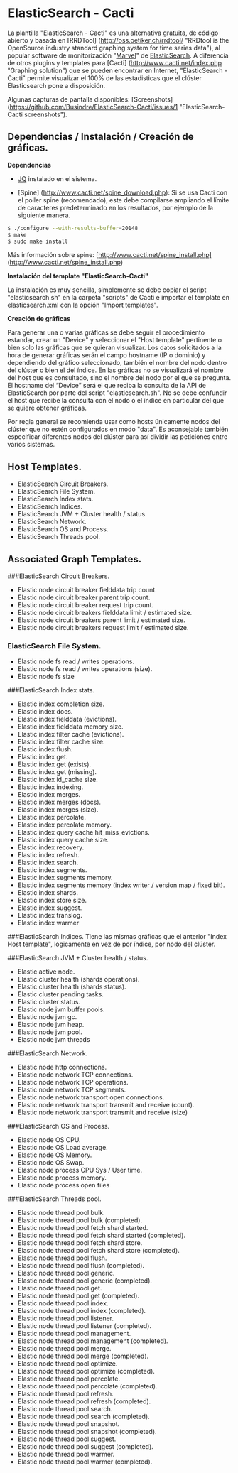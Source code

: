 # ElasticSearch - Cacti

La plantilla "ElasticSearch - Cacti" es una alternativa gratuita, de código abierto y basada en [RRDTool] (http://oss.oetiker.ch/rrdtool/ "RRDtool is the OpenSource industry standard graphing system for time series data"), al popular software de monitorización "[Marvel](https://www.elastic.co/products/marvel "Monitor Elasticsearch")" de [ElasticSearch](https://www.elastic.co/ "Search & Analyze Data in Real Time"). A diferencia de otros plugins y templates para [Cacti] (http://www.cacti.net/index.php "Graphing solution") que se pueden encontrar en Internet, "ElasticSearch - Cacti" permite visualizar el 100% de las estadisticas que el clúster Elasticsearch pone a disposición. 

Algunas capturas de pantalla disponibles: [Screenshots] (https://github.com/Busindre/ElasticSearch-Cacti/issues/1 "ElasticSearch-Cacti screenshots").

## Dependencias / Instalación / Creación de gráficas.

**Dependencias**

* [JQ](https://stedolan.github.io/jq/ "jq command-line JSON processor") instalado en el sistema.

* [Spine] (http://www.cacti.net/spine_download.php): Si se usa Cacti con el poller spine (recomendado), este debe compilarse ampliando el límite de caracteres predeterminado en los resultados, por ejemplo de la siguiente manera.
```sh
$ ./configure --with-results-buffer=20148
$ make
$ sudo make install
```
Más información sobre spine: [http://www.cacti.net/spine_install.php] (http://www.cacti.net/spine_install.php)

**Instalación del template "ElasticSearch-Cacti"**

La instalación es muy sencilla, simplemente se debe copiar el script "elasticsearch.sh" en la carpeta "scripts" de Cacti e importar el template en elasticsearch.xml con la opción "Import templates".

**Creación de gráficas**

Para generar una o varias gráficas se debe seguir el procedimiento estandar, crear un "Device" y seleccionar el "Host template" pertinente o bien solo las gráficas que se quieran visualizar. Los datos solicitados a la hora de generar gráficas serán el campo hostname (IP o dominio) y dependiendo del gráfico seleccionado, también el nombre del nodo dentro del clúster o bien el del índice. En las gráficas no se visualizará el nombre del host que es consultado, sino el nombre del nodo por el que se pregunta. El hostname del “Device” será el que reciba la consulta de la API de ElasticSearch por parte del script "elasticsearch.sh". No se debe confundir el host que recibe la consulta con el nodo o el índice en particular del que se quiere obtener gráficas. 

Por regla general se recomienda usar como hosts únicamente nodos del clúster que no estén configurados en modo "data". Es aconsejable también especificar diferentes nodos del clúster para así dividir las peticiones entre varios sistemas.

## Host Templates.

 - ElasticSearch Circuit Breakers.
 - ElasticSearch File System.
 - ElasticSearch Index stats.
 - ElasticSearch Indices.
 - ElasticSearch JVM + Cluster health / status.
 - ElasticSearch Network.
 - ElasticSearch OS and Process.
 - ElasticSearch Threads pool.

## Associated Graph Templates.

###ElasticSearch Circuit Breakers.
* Elastic node circuit breaker fielddata trip count.
* Elastic node circuit breaker parent trip count.
* Elastic node circuit breaker request trip count.
* Elastic node circuit breakers fielddata limit / estimated size.
* Elastic node circuit breakers parent limit / estimated size.
* Elastic node circuit breakers request limit / estimated size.

### ElasticSearch File System.
* Elastic node fs read / writes operations.
* Elastic node fs read / writes operations (size).
* Elastic node fs size 

###ElasticSearch Index stats.
* Elastic index completion size.
* Elastic index docs.
* Elastic index fielddata (evictions).
* Elastic index fielddata memory size.
* Elastic index filter cache (evictions).
* Elastic index filter cache size.
* Elastic index flush.
* Elastic index get.
* Elastic index get (exists).
* Elastic index get (missing).
* Elastic index id_cache size.
* Elastic index indexing.
* Elastic index merges.
* Elastic index merges (docs).
* Elastic index merges (size).
* Elastic index percolate.
* Elastic index percolate memory.
* Elastic index query cache hit_miss_evictions.
* Elastic index query cache size.
* Elastic index recovery.
* Elastic index refresh.
* Elastic index search.
* Elastic index segments.
* Elastic index segments memory.
* Elastic index segments memory (index writer / version map / fixed bit).
* Elastic index shards.
* Elastic index store size.
* Elastic index suggest.
* Elastic index translog.
* Elastic index warmer 

###ElasticSearch Indices.
Tiene las mismas gráficas que el anterior "Index Host template", lógicamente en vez de por índice, por nodo del clúster.
 
###ElasticSearch JVM + Cluster health / status.
* Elastic active node.
* Elastic cluster health (shards operations).
* Elastic cluster health (shards status).
* Elastic cluster pending tasks.
* Elastic cluster status.
* Elastic node jvm buffer pools.
* Elastic node jvm gc.
* Elastic node jvm heap.
* Elastic node jvm pool.
* Elastic node jvm threads 

###ElasticSearch Network.
* Elastic node http connections.
* Elastic node network TCP connections.
* Elastic node network TCP operations.
* Elastic node network TCP segments.
* Elastic node network transport open connections.
* Elastic node network transport transmit and receive (count).
* Elastic node network transport transmit and receive (size) 

###ElasticSearch OS and Process.
* Elastic node OS CPU.
* Elastic node OS Load average.
* Elastic node OS Memory.
* Elastic node OS Swap.
* Elastic node process CPU Sys / User time.
* Elastic node process memory.
* Elastic node process open files 

###ElasticSearch Threads pool.
* Elastic node thread pool bulk.
* Elastic node thread pool bulk (completed).
* Elastic node thread pool fetch shard started.
* Elastic node thread pool fetch shard started (completed).
* Elastic node thread pool fetch shard store.
* Elastic node thread pool fetch shard store (completed).
* Elastic node thread pool flush.
* Elastic node thread pool flush (completed).
* Elastic node thread pool generic.
* Elastic node thread pool generic (completed).
* Elastic node thread pool get.
* Elastic node thread pool get (completed).
* Elastic node thread pool index.
* Elastic node thread pool index (completed).
* Elastic node thread pool listener.
* Elastic node thread pool listener (completed).
* Elastic node thread pool management.
* Elastic node thread pool management (completed).
* Elastic node thread pool merge.
* Elastic node thread pool merge (completed).
* Elastic node thread pool optimize.
* Elastic node thread pool optimize (completed).
* Elastic node thread pool percolate.
* Elastic node thread pool percolate (completed).
* Elastic node thread pool refresh.
* Elastic node thread pool refresh (completed).
* Elastic node thread pool search.
* Elastic node thread pool search (completed).
* Elastic node thread pool snapshot.
* Elastic node thread pool snapshot (completed).
* Elastic node thread pool suggest.
* Elastic node thread pool suggest (completed).
* Elastic node thread pool warmer.
* Elastic node thread pool warmer (completed).
